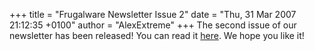 +++
title = "Frugalware Newsletter Issue 2"
date = "Thu, 31 Mar 2007 21:12:35 +0100"
author = "AlexExtreme"
+++
The second issue of our newsletter has been released! You can read it [here](/newsletter/2). We hope you like it!